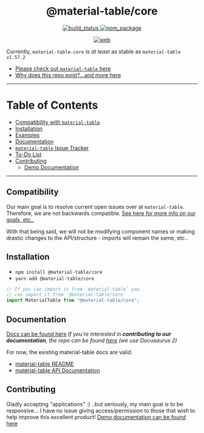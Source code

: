 <div align="center">

  <h1>@material-table/core</h1>

  <p align="center">
    <a href="https://travis-ci.org/oze4/material-table-core">
      <img 
        title="build_status" 
        src="https://travis-ci.org/oze4/material-table-core.svg?branch=master"
      >
    </a>
    <a href="https://www.npmjs.com/package/@material-table/core">
      <img 
        title="npm_package" 
        src="https://badge.fury.io/js/%40material-table%2Fcore.svg"
      ></a>
  </p>

  <p align="center">
    <a href="https://material-table-core.com">
      <img 
        title="web" 
        src="https://img.shields.io/badge/www-material_table_core-blue"
      >
    </a>
  </p>
</div>

Currently, `material-table-core` is *at least* as stable as `material-table v1.57.2`

 - [Please check out `material-table` here](https://github.com/mbrn/material-table)
 - [Why does this repo exist?...and more here](/.github/MoreInfo.md)

---

# Table of Contents

 - [Compatibility with `material-table`](#compatibility)
 - [Installation](#installation)
 - [Examples](https://oze4.github.io/material-table-core/)
 - [Documentation](#documentation)
 - [`material-table` Issue Tracker](https://oze4.github.io/material-table-core/#/issue-tracker)
 - [To-Do List](https://oze4.github.io/material-table-core/#/to-do)
 - [Contributing](#contributing)
   - [Demo Documentation](/.github/DemoDocumentation.md)

---

## Compatibility

Our main goal is to resolve current open issues over at `material-table`. Therefore, we are not backwards compatible. [See here for more info on our goals, etc..](/.github/MoreInfo.md)

With that being said, we will not be modifying component names or making drastic changes to the API/structure - imports will remain the same, etc..


## Installation

 - `npm install @material-table/core`
 - `yarn add @material-table/core`

```javascript
// If you can import it from `material-table` you
// can import it from `@material-table/core`
import MaterialTable from "@material-table/core";
```

## Documentation

[Docs can be found here](https://material-table-core.com) *If you're interested in **contributing to our documentation**, the repo can be found [here](https://github.com/material-table-core/website) (we use Docusaurus 2)*

For now, the existing material-table docs are valid. 

  - [material-table README](https://github.com/mbrn/material-table/blob/master/README.md)
  - [material-table API Documentation](https://material-table.com)

## Contributing

Gladly accepting "applications" :) ..but seriously, my main goal is to be responsive... I have no issue giving access/permission to those that wish to help improve this excellent product! [Demo documentation can be found here](/.github/DemoDocumentation.md)


